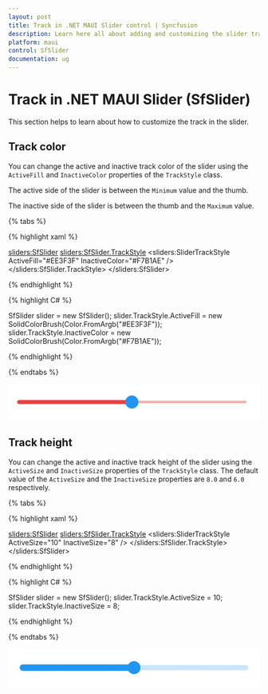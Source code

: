 ```yaml
---
layout: post
title: Track in .NET MAUI Slider control | Syncfusion
description: Learn here all about adding and customizing the slider track in .NET MAUI Slider (SfSlider) control and more.
platform: maui
control: SfSlider
documentation: ug
---
```


# Track in .NET MAUI Slider (SfSlider)

This section helps to learn about how to customize the track in the slider.

## Track color

You can change the active and inactive track color of the slider using the `ActiveFill` and `InactiveColor` properties of the `TrackStyle` class.

The active side of the slider is between the `Minimum` value and the thumb.

The inactive side of the slider is between the thumb and the `Maximum` value.

{% tabs %}

{% highlight xaml %}

<sliders:SfSlider>
  <sliders:SfSlider.TrackStyle>
     <sliders:SliderTrackStyle ActiveFill="#EE3F3F" InactiveColor="#F7B1AE" />
  </sliders:SfSlider.TrackStyle>
</sliders:SfSlider>

{% endhighlight %}

{% highlight C# %}

SfSlider slider = new SfSlider();
slider.TrackStyle.ActiveFill = new SolidColorBrush(Color.FromArgb("#EE3F3F"));
slider.TrackStyle.InactiveColor = new SolidColorBrush(Color.FromArgb("#F7B1AE"));

{% endhighlight %}

{% endtabs %}

![Slider track color](images/track/track-color.png)

## Track height

You can change the active and inactive track height of the slider using the `ActiveSize` and `InactiveSize` properties of the `TrackStyle` class. The default value of the `ActiveSize` and the `InactiveSize` properties are `8.0` and `6.0` respectively.

{% tabs %}

{% highlight xaml %}

<sliders:SfSlider>
   <sliders:SfSlider.TrackStyle>
       <sliders:SliderTrackStyle ActiveSize="10" InactiveSize="8" />
   </sliders:SfSlider.TrackStyle>
</sliders:SfSlider>

{% endhighlight %}

{% highlight C# %}

SfSlider slider = new SfSlider();
slider.TrackStyle.ActiveSize = 10;
slider.TrackStyle.InactiveSize = 8;

{% endhighlight %}

{% endtabs %}

![Slider track size](images/track/track-size.png)
